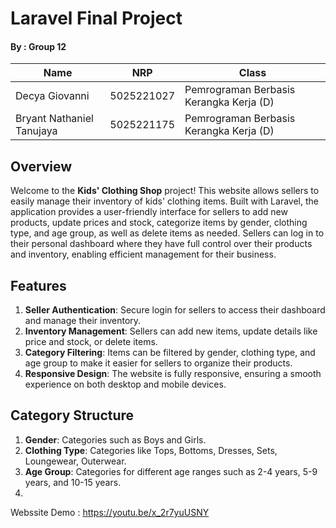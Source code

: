 # Laravel Final Project

#### By : Group 12
| Name           | NRP        | Class     |
| ---            | ---        | ----------|
| Decya Giovanni | 5025221027 | Pemrograman Berbasis Kerangka Kerja (D) |
| Bryant Nathaniel Tanujaya | 5025221175 | Pemrograman Berbasis Kerangka Kerja (D) |

## Overview
Welcome to the **Kids' Clothing Shop** project! This website allows sellers to easily manage their inventory of kids' clothing items. Built with Laravel, the application provides a user-friendly interface for sellers to add new products, update prices and stock, categorize items by gender, clothing type, and age group, as well as delete items as needed. Sellers can log in to their personal dashboard where they have full control over their products and inventory, enabling efficient management for their business.

## Features
1. **Seller Authentication**: Secure login for sellers to access their dashboard and manage their inventory.
2. **Inventory Management**: Sellers can add new items, update details like price and stock, or delete items.
3. **Category Filtering**: Items can be filtered by gender, clothing type, and age group to make it easier for sellers to organize their products.
4. **Responsive Design**: The website is fully responsive, ensuring a smooth experience on both desktop and mobile devices.

## Category Structure
1. **Gender**: Categories such as Boys and Girls.
2. **Clothing Type**: Categories like Tops, Bottoms, Dresses, Sets, Loungewear, Outerwear.
3. **Age Group**: Categories for different age ranges such as 2-4 years, 5-9 years, and 10-15 years.
4. 
Webssite Demo : https://youtu.be/x_2r7yuUSNY
